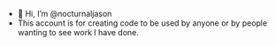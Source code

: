 - 👋 Hi, I’m @nocturnaljason
- This account is for creating code to be used by anyone or by people wanting to see work I have done.

